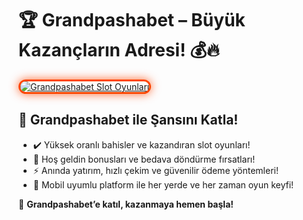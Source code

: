 <h1>🏆 Grandpashabet – Büyük Kazançların Adresi! 💰🔥</h1>

<a href="https://cutt.ly/GrandSosyal" title="Grandpashabet Slot Oyunları">
  <img src="https://i.ibb.co/BtMhhf6/g-venligiris.jpg" alt="Grandpashabet Slot Oyunları" style="max-width: 100%; border: 3px solid #ff4500; border-radius: 15px; box-shadow: 0px 0px 15px rgba(255, 69, 0, 0.8);">
</a>

<h2>🚀 Grandpashabet ile Şansını Katla!</h2>
<ul>
  <li>✔️ Yüksek oranlı bahisler ve kazandıran slot oyunları!</li>
  <li>🎁 Hoş geldin bonusları ve bedava döndürme fırsatları!</li>
  <li>⚡️ Anında yatırım, hızlı çekim ve güvenilir ödeme yöntemleri!</li>
  <li>📱 Mobil uyumlu platform ile her yerde ve her zaman oyun keyfi!</li>
</ul>

<p>💎 <strong>Grandpashabet’e katıl, kazanmaya hemen başla!</strong></p>

<meta name="description" content="Grandpashabet ile büyük kazançlara ulaş! Yüksek oranlar, özel bonuslar ve anında ödeme avantajları seni bekliyor!">
